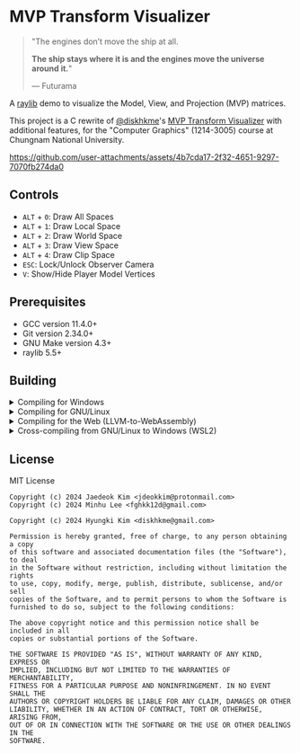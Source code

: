 # MVP Transform Visualizer

> "The engines don’t move the ship at all. 
>
> **The ship stays where it is and the engines move the universe around it.**"
>
> — Futurama

A [raylib](https://github.com/raysan5/raylib) demo to visualize the Model, View, and Projection (MVP) matrices.

This project is a C rewrite of [@diskhkme](https://github.com/diskhkme)'s [MVP Transform Visualizer](https://github.com/diskhkme/mvp_transform_visualize) with additional features, for the "Computer Graphics" (1214-3005) course at Chungnam National University.

https://github.com/user-attachments/assets/4b7cda17-2f32-4651-9297-7070fb274da0

## Controls

- `ALT` + `0`: Draw All Spaces
- `ALT` + `1`: Draw Local Space
- `ALT` + `2`: Draw World Space
- `ALT` + `3`: Draw View Space
- `ALT` + `4`: Draw Clip Space
- `ESC`: Lock/Unlock Observer Camera
- `V`: Show/Hide Player Model Vertices

## Prerequisites

- GCC version 11.4.0+
- Git version 2.34.0+
- GNU Make version 4.3+
- raylib 5.5+

## Building

<details>
<summary>Compiling for Windows</summary>

### [w64devkit](https://github.com/skeeto/w64devkit)

Download the latest release of w64devkit from [here](https://github.com/skeeto/w64devkit/releases), extract the `.zip` file to your working directory, and run `w64devkit.exe`.

```console
$ cd .. && wget https://github.com/raysan5/raylib/archive/refs/tags/5.0.zip
$ unzip 5.0.zip && mv raylib-5.0 raylib
$ cd raylib/src && make
```

```console
$ git clone https://github.com/jdeokkim/mvp-demo
$ cd mvp-demo && make -f Makefile.mingw
```

</details>

<details>
<summary>Compiling for GNU/Linux</summary>

### Debian / Ubuntu

```console
$ sudo apt update && sudo apt install libasound2-dev libgl1-mesa-dev \
  libglu1-mesa-dev libx11-dev libxrandr-dev libxi-dev libxcursor-dev \
  libxinerama-dev libxkbcommon-dev
$ git clone https://github.com/raysan5/raylib ~/raylib && cd ~/raylib/src
$ make PLATFORM=PLATFORM_DESKTOP GLFW_LINUX_ENABLE_WAYLAND=OFF && make install
```

```console
$ git clone https://github.com/jdeokkim/mvp-demo
$ cd mvp-demo && make
```

</details>

<details>
<summary>Compiling for the Web (LLVM-to-WebAssembly)</summary>

### Debian / Ubuntu

Compiling for the Web requires installation of the [Emscripten SDK](https://emscripten.org/docs/getting_started/downloads.html).

```console
$ git clone git clone https://github.com/emscripten-core/emsdk && cd emsdk
$ ./emsdk install latest
$ ./emsdk activate latest
$ source ./emsdk_env.sh
```

Then, you must recompile raylib for the Web:

```console
$ git clone https://github.com/raysan5/raylib && cd raylib/src
$ make -j`nproc` PLATFORM=PLATFORM_WEB GRAPHICS=GRAPHICS_API_OPENGL_ES3 -B
```

Finally, in order to build this project, do:

```
$ git clone https://github.com/jdeokkim/mvp-demo
$ cd mvp-demo && make -f Makefile.emcc
```

</details>

<details>
<summary>Cross-compiling from GNU/Linux to Windows (WSL2)</summary>

### Debian / Ubuntu

```console
$ sudo apt install mingw-w64
$ git clone https://github.com/raysan5/raylib && cd raylib/src
$ make CC=x86_64-w64-mingw32-gcc AR=x86_64-w64-mingw32-ar OS=Windows_NT
```

```console
$ git clone https://github.com/jdeokkim/mvp-demo
$ cd mvp-demo && make -f Makefile.mingw
```

</details>

## License

MIT License

```
Copyright (c) 2024 Jaedeok Kim <jdeokkim@protonmail.com>
Copyright (c) 2024 Minhu Lee <fghkk12d@gmail.com>

Copyright (c) 2024 Hyungki Kim <diskhkme@gmail.com>

Permission is hereby granted, free of charge, to any person obtaining a copy
of this software and associated documentation files (the "Software"), to deal
in the Software without restriction, including without limitation the rights
to use, copy, modify, merge, publish, distribute, sublicense, and/or sell
copies of the Software, and to permit persons to whom the Software is
furnished to do so, subject to the following conditions:

The above copyright notice and this permission notice shall be included in all
copies or substantial portions of the Software.

THE SOFTWARE IS PROVIDED "AS IS", WITHOUT WARRANTY OF ANY KIND, EXPRESS OR
IMPLIED, INCLUDING BUT NOT LIMITED TO THE WARRANTIES OF MERCHANTABILITY,
FITNESS FOR A PARTICULAR PURPOSE AND NONINFRINGEMENT. IN NO EVENT SHALL THE
AUTHORS OR COPYRIGHT HOLDERS BE LIABLE FOR ANY CLAIM, DAMAGES OR OTHER
LIABILITY, WHETHER IN AN ACTION OF CONTRACT, TORT OR OTHERWISE, ARISING FROM,
OUT OF OR IN CONNECTION WITH THE SOFTWARE OR THE USE OR OTHER DEALINGS IN THE
SOFTWARE.
```